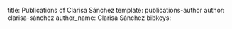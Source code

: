 title: Publications of Clarisa Sánchez
template: publications-author
author: clarisa-sánchez
author_name: Clarisa Sánchez
bibkeys: 